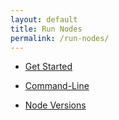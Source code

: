 ```yaml
---
layout: default
title: Run Nodes
permalink: /run-nodes/
---
```


- [Get Started](../get-started/)

- [Command-Line](../command-line/)

- [Node Versions](../node-versions/)
